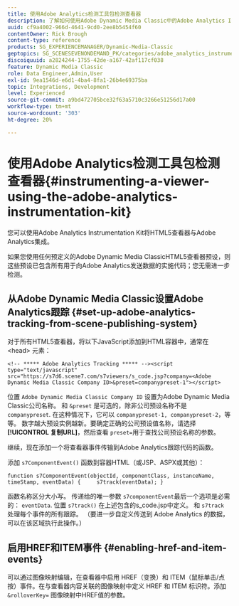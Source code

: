 ```yaml
---
title: 使用Adobe Analytics检测工具包检测查看器
description: 了解如何使用Adobe Dynamic Media Classic中的Adobe Analytics Instrumentation Kit检测查看器。
uuid: cf9a4002-966d-4641-9cd0-2ee8b5454f60
contentOwner: Rick Brough
content-type: reference
products: SG_EXPERIENCEMANAGER/Dynamic-Media-Classic
geptopics: SG_SCENESEVENONDEMAND_PK/categories/adobe_analytics_instrumentation_kit
discoiquuid: a2824244-1755-42de-a167-42af117cf038
feature: Dynamic Media Classic
role: Data Engineer,Admin,User
exl-id: 9ea1546d-e6d1-4ba4-8fa1-26b4e69375ba
topic: Integrations, Development
level: Experienced
source-git-commit: a9bd472705bce32f63a5710c3266e51256d17a00
workflow-type: tm+mt
source-wordcount: '303'
ht-degree: 20%

---
```


# 使用Adobe Analytics检测工具包检测查看器{#instrumenting-a-viewer-using-the-adobe-analytics-instrumentation-kit}

您可以使用Adobe Analytics Instrumentation Kit将HTML5查看器与Adobe Analytics集成。

如果您使用任何预定义的Adobe Dynamic Media ClassicHTML5查看器预设，则这些预设已包含所有用于向Adobe Analytics发送数据的实施代码；您无需进一步检测。

## 从Adobe Dynamic Media Classic设置Adobe Analytics跟踪 {#set-up-adobe-analytics-tracking-from-scene-publishing-system}

对于所有HTML5查看器，将以下JavaScript添加到HTML容器中，通常在 &lt;head> 元素：

```as3
<!-- ***** Adobe Analytics Tracking ***** --><script type="text/javascript" src="https://s7d6.scene7.com/s7viewers/s_code.jsp?company=<Adobe Dynamic Media Classic Company ID>&preset=companypreset-1"></script>
```

位置 `Adobe Dynamic Media Classic Company ID` 设置为Adobe Dynamic Media Classic公司名称。 和 `&preset` 是可选的，除非公司预设名称不是 `companypreset`. 在这种情况下，它可以 `companypreset-1, companypreset-2`，等等。 数字越大预设实例越新。要确定正确的公司预设值名称，请选择 **[!UICONTROL 复制URL]**，然后查看 `preset=`用于查找公司预设名称的参数。

继续，现在添加一个将查看器事件传输到Adobe Analytics跟踪代码的函数。

添加 `s7ComponentEvent()` 函数到容器HTML（或JSP、ASPX或其他）：

```as3
function s7ComponentEvent(objectId, componentClass, instanceName, timeStamp, eventData) {     s7track(eventData); }
```

函数名称区分大小写。 传递给的唯一参数 `s7componentEvent`最后一个选项是必需的： `eventData`. 位置 `s7track()` 在上述包含的s_code.jsp中定义。 和 `s7track` 处理每个事件的所有跟踪。 （要进一步自定义传送到 Adobe Analytics 的数据，可以在该区域执行此操作。）

## 启用HREF和ITEM事件 {#enabling-href-and-item-events}

可以通过图像映射编辑，在查看器中启用 HREF（变换）和 ITEM（鼠标单击/点按）事件。在与查看器内容关联的图像映射中定义 HREF 和 ITEM 标识符。添加 `&rolloverKey=` 图像映射中HREF值的参数。

